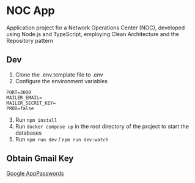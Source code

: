 # NOC App

Application project for a Network Operations Center (NOC), developed using Node.js and TypeScript, employing Clean Architecture and the Repository pattern

## Dev

1. Clone the .env.template file to .env
2. Configure the environment variables

```
PORT=3000
MAILER_EMAIL=
MAILER_SECRET_KEY=
PROD=false
```

3. Run `npm install`
4. Run `docker compose up` in the root directory of the project to start the databases
5. Run `npm run dev` / `npm run dev:watch`

## Obtain Gmail Key

[Google AppPasswords](https://myaccount.google.com/u/0/apppasswords)
